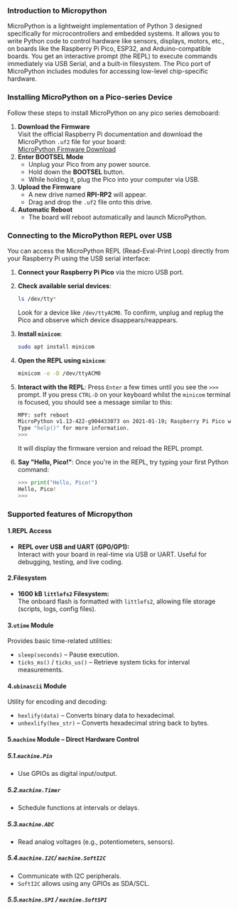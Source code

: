 ### Introduction to Micropython
MicroPython is a lightweight implementation of Python 3 designed specifically for microcontrollers and embedded systems. It allows you to write Python code to control hardware like sensors, displays, motors, etc., on boards like the Raspberry Pi Pico, ESP32, and Arduino-compatible boards. You get an interactive prompt (the REPL) to execute commands immediately via USB Serial, and a built-in filesystem. The Pico port of MicroPython includes modules for accessing low-level chip-specific hardware.
### Installing MicroPython on a Pico-series Device
Follow these steps to install MicroPython on any pico series demoboard:
1. **Download the Firmware**  
   Visit the official Raspberry Pi documentation and download the MicroPython `.uf2` file for your board:  
   [MicroPython Firmware Download](https://www.raspberrypi.com/documentation/microcontrollers/micropython.html)
2. **Enter BOOTSEL Mode**  
   - Unplug your Pico from any power source.  
   - Hold down the **BOOTSEL** button.  
   - While holding it, plug the Pico into your computer via USB.
3. **Upload the Firmware**  
   - A new drive named **RPI-RP2** will appear.  
   - Drag and drop the `.uf2` file onto this drive.
4. **Automatic Reboot**  
   - The board will reboot automatically and launch MicroPython.
### Connecting to the MicroPython REPL over USB
You can access the MicroPython REPL (Read-Eval-Print Loop) directly from your Raspberry Pi using the USB serial interface:
1. **Connect your Raspberry Pi Pico** via the micro USB port.
2. **Check available serial devices**:

    ```bash
   ls /dev/tty*
   ```
   Look for a device like `/dev/ttyACM0`. To confirm, unplug and replug the Pico and observe which device disappears/reappears.
3. **Install `minicom`**:

   ```bash
   sudo apt install minicom
   ```
4. **Open the REPL using `minicom`**:

   ```bash
   minicom -o -D /dev/ttyACM0
   ```
5. **Interact with the REPL**:
   Press `Enter` a few times until you see the `>>>` prompt.
   If you press `CTRL-D` on your keyboard whilst the `minicom` terminal is focused, you should see a message similar to this:

   ```bash
   MPY: soft reboot
   MicroPython v1.13-422-g904433073 on 2021-01-19; Raspberry Pi Pico with RP2040
   Type "help()" for more information.
   >>>
   ```
   It will display the firmware version and reload the REPL prompt.
6. **Say "Hello, Pico!"**:
   Once you're in the REPL, try typing your first Python command:
   ```python
   >>> print("Hello, Pico!")
   Hello, Pico!
   >>>
   ```
 ### Supported features of Micropython
 #### 1.REPL Access
- **REPL over USB and UART (GP0/GP1):**  
  Interact with your board in real-time via USB or UART. Useful for debugging, testing, and live coding.
 #### 2.Filesystem
- **1600 kB `littlefs2` Filesystem:**  
  The onboard flash is formatted with `littlefs2`, allowing file storage (scripts, logs, config files).
 #### 3.`utime` Module
 Provides basic time-related utilities:
- `sleep(seconds)` – Pause execution.
- `ticks_ms()` / `ticks_us()` – Retrieve system ticks for interval measurements.
 #### 4.`ubinascii` Module
 Utility for encoding and decoding:
- `hexlify(data)` – Converts binary data to hexadecimal.
- `unhexlify(hex_str)` – Converts hexadecimal string back to bytes.
#### 5.`machine` Module – Direct Hardware Control
   ##### 5.1.`machine.Pin`
   - Use GPIOs as digital input/output.
   ##### 5.2.`machine.Timer`
   - Schedule functions at intervals or delays.
   ##### 5.3.`machine.ADC`
   - Read analog voltages (e.g., potentiometers, sensors).
   ##### 5.4.`machine.I2C`/ `machine.SoftI2C`
   - Communicate with I2C peripherals.
   - `SoftI2C` allows using any GPIOs as SDA/SCL.
   ##### 5.5.`machine.SPI` / `machine.SoftSPI`







